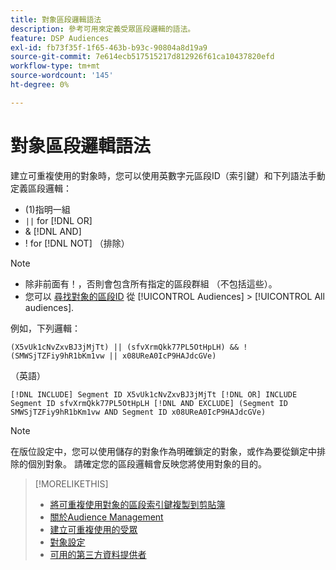 ```yaml
---
title: 對象區段邏輯語法
description: 參考可用來定義受眾區段邏輯的語法。
feature: DSP Audiences
exl-id: fb73f35f-1f65-463b-b93c-90804a8d19a9
source-git-commit: 7e614ecb517515217d812926f61ca10437820efd
workflow-type: tm+mt
source-wordcount: '145'
ht-degree: 0%

---
```


# 對象區段邏輯語法

建立可重複使用的對象時，您可以使用英數字元區段ID（索引鍵）和下列語法手動定義區段邏輯：

* (1)指明一組
* `||` for [!DNL OR] <!-- || escaped with backticks so Jenkins doesn't think it's a Markdown table -->
* &amp; [!DNL AND]
* ! for [!DNL NOT] （排除）

>[!NOTE]
>
>* 除非前面有！，否則會包含所有指定的區段群組 （不包括這些）。
>* 您可以 [尋找對象的區段ID](reusable-audience-clipboard.md) 從 [!UICONTROL Audiences] > [!UICONTROL All audiences].


例如，下列邏輯：

```
(X5vUk1cNvZxvBJ3jMjTt) || (sfvXrmQkk77PL5OtHpLH) && !(SMWSjTZFiy9hR1bKm1vw || x08UReA0IcP9HAJdcGVe)
```

（英語）

```
[!DNL INCLUDE] Segment ID X5vUk1cNvZxvBJ3jMjTt [!DNL OR] INCLUDE Segment ID sfvXrmQkk77PL5OtHpLH [!DNL AND EXCLUDE] (Segment ID SMWSjTZFiy9hR1bKm1vw AND Segment ID x08UReA0IcP9HAJdcGVe)
```

>[!NOTE]
>
>在版位設定中，您可以使用儲存的對象作為明確鎖定的對象，或作為要從鎖定中排除的個別對象。 請確定您的區段邏輯會反映您將使用對象的目的。

>[!MORELIKETHIS]
>
>* [將可重複使用對象的區段索引鍵複製到剪貼簿](reusable-audience-clipboard.md)
>* [關於Audience Management](audience-about.md)
>* [建立可重複使用的受眾](reusable-audience-create.md)
>* [對象設定](audience-settings.md)
>* [可用的第三方資料提供者](third-party-data-providers.md)

